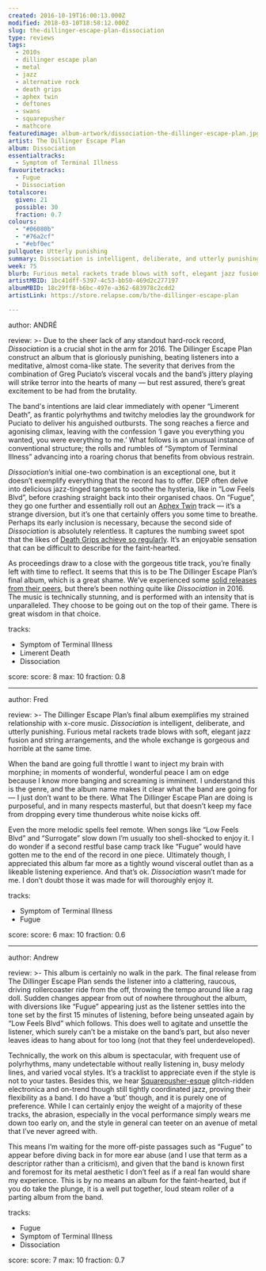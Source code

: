 ```yaml
---
created: 2016-10-19T16:00:13.000Z
modified: 2018-03-10T18:58:12.000Z
slug: the-dillinger-escape-plan-dissociation
type: reviews
tags:
  - 2010s
  - dillinger escape plan
  - metal
  - jazz
  - alternative rock
  - death grips
  - aphex twin
  - deftones
  - swans
  - squarepusher
  - mathcore
featuredimage: album-artwork/dissociation-the-dillinger-escape-plan.jpg
artist: The Dillinger Escape Plan
album: Dissociation
essentialtracks:
  - Symptom of Terminal Illness
favouritetracks:
  - Fugue
  - Dissociation
totalscore:
  given: 21
  possible: 30
  fraction: 0.7
colours:
  - "#06080b"
  - "#76a2cf"
  - "#ebf0ec"
pullquote: Utterly punishing
summary: Dissociation is intelligent, deliberate, and utterly punishing. Furious metal rackets trade blows with soft, elegant jazz fusion and string arrangements, and the whole exchange is gorgeous and horrible at the same time.
week: 75
blurb: Furious metal rackets trade blows with soft, elegant jazz fusion and string arrangements, and the whole exchange is gorgeous and horrible at the same time.
artistMBID: 1bc41dff-5397-4c53-bb50-469d2c277197
albumMBID: 18c29ff8-b6bc-497e-a362-683978c2cdd2
artistLink: https://store.relapse.com/b/the-dillinger-escape-plan

---
```


author: ANDRÉ

review: >-
  Due to the sheer lack of any standout hard-rock record, *Dissociation* is a crucial shot in the arm for 2016. The Dillinger Escape Plan construct an album that is gloriously punishing, beating listeners into a meditative, almost coma-like state. The severity that derives from the combination of Greg Puciato’s visceral vocals and the band’s jittery playing will strike terror into the hearts of many — but rest assured, there’s great excitement to be had from the brutality. 
  
  The band's intentions are laid clear immediately with opener “Limerent Death”, as frantic polyrhythms and twitchy melodies lay the groundwork for Puciato to deliver his anguished outbursts. The song reaches a fierce and agonising climax, leaving with the confession ‘I gave you everything you wanted, you were everything to me.’ What follows is an unusual instance of conventional structure; the rolls and rumbles of “Symptom of Terminal Illness” advancing into a roaring chorus that benefits from obvious restrain. 
  
  *Dissociation*’s initial one-two combination is an exceptional one, but it doesn’t exemplify everything that the record has to offer. DEP often delve into delicious jazz-tinged tangents to soothe the hysteria, like in “Low Feels Blvd”, before crashing straight back into their organised chaos. On “Fugue”, they go one further and essentially roll out an [Aphex Twin](/articles/cheetah-sees-aphex-twin-remain-in-style/) track — it’s a strange diversion, but it’s one that certainly offers you some time to breathe. Perhaps its early inclusion is necessary, because the second side of *Dissociation* is absolutely relentless. It captures the numbing sweet spot that the likes of [Death Grips achieve so regularly](/reviews/death-grips-the-powers-that-b/). It’s an enjoyable sensation that can be difficult to describe for the faint-hearted. 
  
  As proceedings draw to a close with the gorgeous title track, you’re finally left with time to reflect. It seems that this is to be The Dillinger Escape Plan’s final album, which is a great shame. We’ve experienced some [solid releases](/reviews/deftones-gore/) [from their peers](/reviews/swans-the-glowing-man/), but there’s been nothing quite like *Dissociation* in 2016. The music is technically stunning, and is performed with an intensity that is unparalleled. They choose to be going out on the top of their game. There is great wisdom in that choice.

tracks:
  - Symptom of Terminal Illness
  - ­Limerent Death
  - ­Dissociation

score:
  score: 8
  max: 10
  fraction: 0.8

---
author: Fred

review: >-
  The Dillinger Escape Plan’s final album exemplifies my strained relationship with x-core music. *Dissociation* is intelligent, deliberate, and utterly punishing. Furious metal rackets trade blows with soft, elegant jazz fusion and string arrangements, and the whole exchange is gorgeous and horrible at the same time. 
  
  When the band are going full throttle I want to inject my brain with morphine; in moments of wonderful, wonderful peace I am on edge because I know more banging and screaming is imminent. I understand this is the genre, and the album name makes it clear what the band are going for — I just don’t want to be there. What The Dillinger Escape Plan are doing is purposeful, and in many respects masterful, but that doesn’t keep my face from dropping every time thunderous white noise kicks off. 
  
  Even the more melodic spells feel remote. When songs like “Low Feels Blvd” and “Surrogate” slow down I’m usually too shell-shocked to enjoy it. I do wonder if a second restful base camp track like “Fugue” would have gotten me to the end of the record in one piece. Ultimately though, I appreciated this album far more as a tightly wound visceral outlet than as a likeable listening experience. And that’s ok. *Dissociation* wasn’t made for me. I don’t doubt those it was made for will thoroughly enjoy it.

tracks:
  - Symptom of Terminal Illness
  - ­Fugue

score:
  score: 6
  max: 10
  fraction: 0.6

---
author: Andrew

review: >-
  This album is certainly no walk in the park. The final release from The Dillinger Escape Plan sends the listener into a clattering, raucous, driving rollercoaster ride from the off, throwing the tempo around like a rag doll. Sudden changes appear from out of nowhere throughout the album, with diversions like “Fugue” appearing just as the listener settles into the tone set by the first 15 minutes of listening, before being unseated again by “Low Feels Blvd” which follows. This does well to agitate and unsettle the listener, which surely can’t be a mistake on the band’s part, but also never leaves ideas to hang about for too long (not that they feel underdeveloped). 
  
  Technically, the work on this album is spectacular, with frequent use of polyrhythms, many undetectable without really listening in, busy melody lines, and varied vocal styles. It’s a tracklist to appreciate even if the style is not to your tastes. Besides this, we hear [Squarepusher-esque](/reviews/squarepusher-damogen-furies/) glitch-ridden electronica and on-trend though still tightly coordinated jazz, proving their flexibility as a band. I do have a ‘but’ though, and it is purely one of preference. While I can certainly enjoy the weight of a majority of these tracks, the abrasion, especially in the vocal performance simply wears me down too early on, and the style in general can teeter on an avenue of metal that I’ve never agreed with. 
  
  This means I’m waiting for the more off-piste passages such as “Fugue” to appear before diving back in for more ear abuse (and I use that term as a descriptor rather than a criticism), and given that the band is known first and foremost for its metal aesthetic I don’t feel as if a real fan would share my experience. This is by no means an album for the faint-hearted, but if you do take the plunge, it is a well put together, loud steam roller of a parting album from the band.

tracks:
  - Fugue
  - ­Symptom of Terminal Illness
  - ­Dissociation
  
score:
  score: 7
  max: 10
  fraction: 0.7
